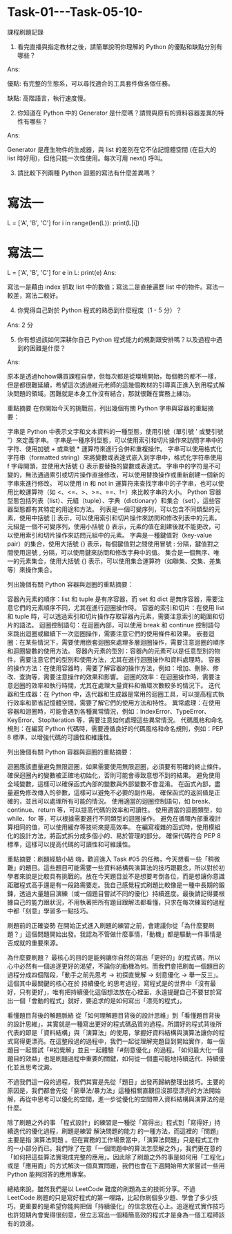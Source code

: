 # Task-01---Task-05-10-
課程刷題記錄

1. 看完直播與指定教材之後，請簡單說明你理解的 Python 的優點和缺點分別有哪些？

Ans:

優點: 有完整的生態系，可以尋找適合的工具套件做各個任務。

缺點: 高階語言，執行速度慢。

2. 你知道在 Python 中的 Generator 是什麼嗎？請問與原有的資料容器差異的特性有哪些？

Ans:

Generator 是產生物件的生成器，與 list 的差別在它不佔記憶體空間 (在巨大的 list 時好用)，但他只能一次性使用。每次可用 next() 呼叫。

3. 請比較下列兩種 Python 迴圈的寫法有什麼差異嗎？

# 寫法一

L = ['A', 'B', 'C']
for i in range(len(L)):
    print(L[i])

# 寫法二
L = ['A', 'B', 'C']
for e in L:
    print(e)
Ans:

寫法一是藉由 index 抓取 list 中的數值；寫法二是直接遍歷 list 中的物件。寫法一較差，寫法二較好。

4. 你覺得自己對於 Python 程式的熟悉到什麼程度（1 - 5 分）？

Ans: 2 分

5. 你有想過該如何深耕你自己 Python 程式能力的規劃跟安排嗎？以及過程中遇到的困難是什麼？

Ans:

原本是透過hohow購買課程自學，但每次都是從環境開始，每個教的都不一樣，但是都很難延續，希望這次透過維元老師的這幾個教材的引導真正進入到用程式解決問題的領域。困難就是本身工作沒有結合，那就很難在實務上練功。

重點摘要
在你開始今天的挑戰前，列出幾個有關 Python 字串與容器的重點摘要：

字串是 Python 中表示文字和文本資料的一種型態，使用引號（單引號 ' 或雙引號 "）來定義字串。
字串是一種序列型態，可以使用索引和切片操作來訪問字串中的字符、使用加號 + 或乘號 * 運算符來進行合併和重複操作。
字串可以使用格式化字符串（formatted string）來將變數或表達式嵌入到字串中，格式化字符串使用 f 字母開頭，並使用大括號 {} 表示要替換的變數或表達式。
字串中的字符是不可變的，無法通過索引或切片操作直接修改，可以使用替換操作或重新創建一個新的字串來進行修改。
可以使用 in 和 not in 運算符來查找字串中的子字串，也可以使用比較運算符（如 <、<=、>、>=、==、!=）來比較字串的大小。
Python 容器型態包括列表（list）、元組（tuple）、字典（dictionary）和集合（set），這些容器型態都有其特定的用途和方法。
列表是一個可變序列，可以包含不同類型的元素，使用中括號 [] 表示，可以使用索引和切片操作來訪問和修改列表中的元素。
元組是一個不可變序列，使用小括號 () 表示，元素的值在創建後就不能更改，可以使用索引和切片操作來訪問元組中的元素。
字典是一種鍵值對（key-value pair）的集合，使用大括號 {} 表示，每個鍵值對之間使用冒號 : 分隔，鍵值對之間使用逗號 , 分隔，可以使用鍵來訪問和修改字典中的值。
集合是一個無序、唯一的元素集合，使用大括號 {} 表示，可以使用集合運算符（如聯集、交集、差集等）來操作集合。

列出幾個有關 Python 容器與迴圈的重點摘要：

容器內元素的順序：list 和 tuple 是有序容器，而 set 和 dict 是無序容器，需要注意它們的元素順序不同，尤其在進行迴圈操作時。
容器的索引和切片：在使用 list 和 tuple 時，可以透過索引和切片操作存取容器內元素，需要注意索引的範圍和切片的語法。
迴圈控制語句：在迴圈內部，可以使用 break 和 continue 控制語句來跳出迴圈或繼續下一次迴圈操作，需要注意它們的使用條件和效果。
嵌套迴圈：在某些情況下，需要使用嵌套迴圈來處理多層迴圈操作，需要注意迴圈的順序和迴圈變數的使用方法。
容器內元素的型別：容器內的元素可以是任意型別的物件，需要注意它們的型別和使用方法，尤其在進行迴圈操作和資料處理時。
容器的操作方法：在使用容器時，需要了解容器的操作方法，例如：增加、刪除、修改、查詢等，需要注意操作的效果和影響。
迴圈的效率：在迴圈操作時，需要注意迴圈的效率和執行時間，尤其在處理大量資料和循環次數較多的情況下。
迭代器和生成器：在 Python 中，迭代器和生成器是常用的迴圈工具，可以提高程式執行效率和節省記憶體空間，需要了解它們的使用方法和特性。
異常處理：在使用容器和迴圈時，可能會遇到各種異常情況，例如：IndexError、TypeError、KeyError、StopIteration 等，需要注意如何處理這些異常情況。
代碼風格和命名規則：在編寫 Python 代碼時，需要遵循良好的代碼風格和命名規則，例如：PEP 8 標準，以增強代碼的可讀性和維護性。

列出幾個有關 Python 容器與迴圈的重點摘要：

迴圈應該盡量避免無限迴圈，如果需要使用無限迴圈，必須要有明確的終止條件。
確保迴圈內的變數被正確地初始化，否則可能會導致意想不到的結果。
避免使用全域變數，這樣可以確保函式內部的變數與外部變數不會混淆。
在函式內部，盡量避免修改傳入的參數，這樣可以避免不必要的副作用。
確保函式的返回值是正確的，並且可以處理所有可能的情況。
使用適當的迴圈控制語句，如 break、continue、return 等，可以提高代碼的效率和可讀性。
使用適當的迴圈類型，如 while、for 等，可以根據需要進行不同類型的迴圈操作。
避免在循環內部重複計算相同的值，可以使用緩存等技術來提高效率。
在編寫複雜的函式時，使用模組化的設計方法，將函式拆分成多個小的、易於管理的部分。
確保代碼符合 PEP 8 標準，這樣可以提高代碼的可讀性和可維護性。

重點摘要：刷題經驗小結
嗨，歡迎進入 Task #05 的任務，今天想看一些「稍微難」的題目。這些題目可能需要一些資料結構與演算法的技巧跟觀念，所以對於初學者來說是比較具有挑戰的。放在今天題目並不是想要考倒各位，而是想讓你意識距離程式高手還是有一段路需要走。我自己感覺程式刷題比較像是一種中長期的鍛鍊，透過大量題目演練（或一個題目嘗試不同的優化）持續進度。最後請記得要根據自己的能力跟狀況，不用執著把所有題目跟解法都看懂，只求在每次練習的過程中都「刻意」學習多一點技巧。

刷題前的正確姿勢
在開始正式進入刷題的練習之前，會建議你從「為什麼要刷題？」這個問題開始出發。我認為不管做什麼事情，「動機」都是驅動一件事情是否成就的重要來源。

為什麼要刷題？ 最核心的目的是能夠讓你自然的寫出「更好的」的程式碼，所以心中必然有一個追逐更好的渴望，不論你的動機為何。而我們會把刷每一個題目的過程分成四個階段，「動手之前先思考 → 初探直覺解 → 刻意優化 → 舉一反三」。這個其中最關鍵的核心在於 持續優化 的思考過程，寫程式是的世界中「沒有最好，只有更好」，唯有把持續優化這個想法放在心裡面，永遠提醒自己不要甘於寫出一個「會動的程式」就好，要追求的是如何寫出「漂亮的程式」。

看懂題目背後的解題脈絡
從「如何理解題目背後的設計思維」到「看懂題目背後的設計思維」，其實就是一種寫出更好的程式碼品質的過程。所謂好的程式背後所代表的即是「資料結構」與「演算法」的使用，掌握好資料結構與演算法讓你的程式寫得更漂亮。在這整段過的過程中，我們一起從理解完題目到開始實作，每一個題目一起嘗試「#初覺解」並且一起體驗「#刻意優化」的過程。「如何最大化一個題目的效益」也是刷題過程中重要的關鍵，如何從一個盡可能地持續迭代、持續優化並且思考沈澱。

不過我們這一段的過程，我們其實是先從「題目」出發再歸納整理出技巧。主要的原因是，我們都會先從「窮舉法/暴力法」這種相關直觀但沒那麼漂亮的方法開始解，再從中思考可以優化的空間，進一步從優化的空間帶入資料結構與演算法的是什麼。

除了刷題之外的事
「程式設計」的練習是一種從「寫得出」程式到「寫得好」持續迭代的優化過程，刷題是練習 解決問題的能力 的一種方法，而這裡的「問題」主要是指 演算法問題 。但在實務的工作場景當中，「演算法問題」只是程式工作的一小部分而已。我們除了在意「一個問題中的算法怎麼解之外」，我們更在意的「如何把這些算法實現成完整的應用」。因此除了刷題之外的事是如何用「工程化」或是「應用面」的方式解決一個真實問題，我們也會在下週開始帶大家嘗試一些用 Python 能夠回答的應用專案。

總結來說，雖然我們是以 LeetCode 難度的刷題為主的技術分享。不過 LeetCode 刷題的只是寫好程式的第一哩路，比起你刷個多少題、學會了多少技巧，更重要的是希望你能夠把個「持續優化」的信念放在心上。追逐程式實作技巧也許短期內會覺得很刻意，但立志寫出一個精簡高效的程式才是身為一個工程師該有的浪漫。
